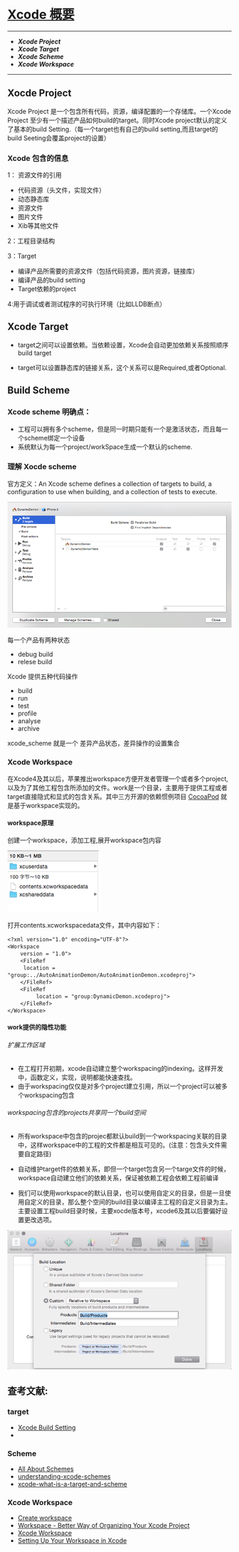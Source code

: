 # [Xcode 概要](https://developer.apple.com/library/ios/featuredarticles/XcodeConcepts/Concept-Projects.html)

******

*  ___Xcode Project___
*  ___Xcode Target___
*  ___Xcode Scheme___
*  ___Xcode Workspace___


*******


## Xocde Project

Xcode Project 是一个包含所有代码，资源，编译配置的一个存储库。一个Xcode Project 至少有一个描述产品如何build的target。同时Xcode project默认的定义了基本的build Setting.（每一个target也有自己的build setting,而且target的build Seeting会覆盖project的设置）

### Xcode 包含的信息

1： 资源文件的引用
 
* 代码资源（头文件，实现文件）
* 动态静态库
* 资源文件
* 图片文件
* Xib等其他文件

2：工程目录结构

3：Target

* 编译产品所需要的资源文件（包括代码资源，图片资源，链接库）
* 编译产品的build setting
* Target依赖的project

4:用于调试或者测试程序的可执行环境（比如LLDB断点）


## Xcode Target

* target之间可以设置依赖。当依赖设置，Xcode会自动更加依赖关系按照顺序build target

* target可以设置静态库的链接关系，这个关系可以是Required,或者Optional.

## Build Scheme

### Xcode scheme 明确点：

* 工程可以拥有多个scheme，但是同一时期只能有一个是激活状态，而且每一个scheme绑定一个设备
* 系统默认为每一个project/workSpace生成一个默认的scheme.

### 理解 Xocde scheme

官方定义：An Xcode scheme defines a collection of targets to build, a configuration to use when building, and a collection of tests to execute.

![xcode_scheme](https://github.com/Ambtion/ambtion.github.io/blob/master/imageSource/xcode_concepts/xcode_scheme.png?raw=true)

每一个产品有两种状态

*  debug build
*  relese build

Xcode 提供五种代码操作

* build
* run
* test
* profile
* analyse 
* archive

 xcode_scheme 就是一个 差异产品状态，差异操作的设置集合


### Xcode Workspace

在Xcode4及其以后，苹果推出workspace方便开发者管理一个或者多个project,以及为了其他工程包含所添加的文件。work是一个目录，主要用于提供工程或者target直接隐式和显式的包含关系。其中三方开源的依赖惯例项目 [CocoaPod](https://cocoapods.org/) 就是基于workspace实现的。

#### workspace原理

创建一个workspace，添加工程,展开workspace包内容

![workspace](https://github.com/Ambtion/ambtion.github.io/blob/master/imageSource/xcode_concepts/workspace.png?raw=true)

打开contents.xcworkspacedata文件，其中内容如下：

	<?xml version="1.0" encoding="UTF-8"?>
	<Workspace
		version = "1.0">
		<FileRef
		 location = "group:../AutoAnimationDemon/AutoAnimationDemon.xcodeproj">
		</FileRef>
		<FileRef
		     location = "group:DynamicDemon.xcodeproj">
		</FileRef>
	</Workspace>

#### work提供的隐性功能
###### 扩展工作区域

* 在工程打开初期，xcode自动建立整个workspacing的indexing。这样开发中，函数定义，实现，说明都能快速查找。
* 由于workspacing仅仅是对多个project建立引用，所以一个project可以被多个workspacing包含

###### workspacing包含的projects共享同一个build空间
* 所有workspace中包含的projec都默认build到一个workspacing关联的目录中，这样workspace中的工程的文件都是相互可见的。(注意：包含头文件需要自定路径)

* 自动维护target件的依赖关系，即但一个target包含另一个targe文件的时候，workspace自动建立他们的依赖关系，保证被依赖工程会依赖工程前编译

*  我们可以使用workspace的默认目录，也可以使用自定义的目录，但是一旦使用自定义的目录，那么整个空间的build目录以编译主工程的自定义目录为主。主要设置工程build目录时候，主要xocde版本号，xcode6及其以后要偏好设置更改选项。

![xcode_build](https://github.com/Ambtion/ambtion.github.io/blob/master/imageSource/xcode_concepts/build_path.png?raw=true)
 

## 查考文献:

### target
* [Xcode Build Setting](https://developer.apple.com/library/mac/#documentation/DeveloperTools/Reference/XcodeBuildSettingRef/1-Build_Setting_Reference/build_setting_ref.html#//apple_ref/doc/uid/TP40003931-CH3-SW38)
* 
### Scheme

* [All About Schemes](http://pilky.me/17/)
* [understanding-xcode-schemes](http://stackoverflow.com/questions/12606057/understanding-xcode-schemes)
* [xcode-what-is-a-target-and-scheme](http://stackoverflow.com/questions/20637435/xcode-what-is-a-target-and-scheme-in-plain-language)


### Xcode Workspace

* [Create workspace](https://developer.apple.com/library/ios/recipes/xcode_help-structure_navigator/articles/Creating_a_Workspace.html)
* [Workspace - Better Way of Organizing Your Xcode Project](http://blog.harbinger-systems.com/2011/11/workspace-%E2%80%93-better-way-of-organizing-your-xcode-projects/)
* [Xcode Workspace](https://developer.apple.com/library/ios/featuredarticles/XcodeConcepts/Concept-Workspace.html#//apple_ref/doc/uid/TP40009328-CH7-SW1)
* [Setting Up Your Workspace in Xcode](http://www.peachpit.com/articles/article.aspx?p=2118332)
   





